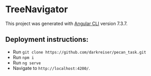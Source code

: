# TreeNavigator

This project was generated with [Angular CLI](https://github.com/angular/angular-cli) version 7.3.7.

## Deployment instructions: 

- Run `git clone https://github.com/darkreiser/pecan_task.git`
- Run `npm i`
- Run `ng serve`
- Navigate to `http://localhost:4200/`.